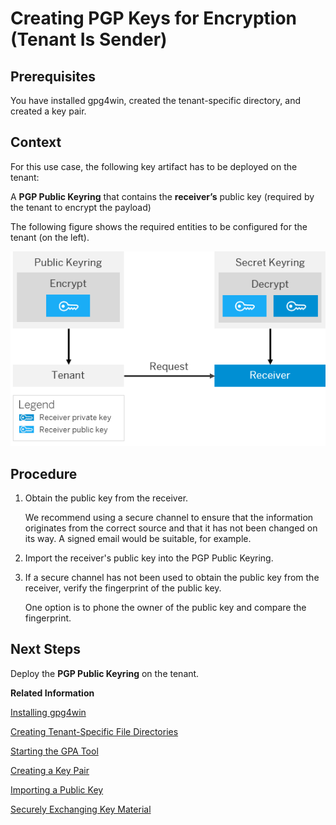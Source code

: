 <!-- loiob97e2690094c4610bcb58e66af40c1b7 -->

# Creating PGP Keys for Encryption \(Tenant Is Sender\)



## Prerequisites

You have installed gpg4win, created the tenant-specific directory, and created a key pair.



## Context

For this use case, the following key artifact has to be deployed on the tenant:

A **PGP Public Keyring** that contains the **receiver’s** public key \(required by the tenant to encrypt the payload\)

The following figure shows the required entities to be configured for the tenant \(on the left\).

![](images/PGP_Outbound_Encrypt_157458e.png)



## Procedure

1.  Obtain the public key from the receiver.

    We recommend using a secure channel to ensure that the information originates from the correct source and that it has not been changed on its way. A signed email would be suitable, for example.

2.  Import the receiver's public key into the PGP Public Keyring.

3.  If a secure channel has not been used to obtain the public key from the receiver, verify the fingerprint of the public key.

    One option is to phone the owner of the public key and compare the fingerprint.




## Next Steps

Deploy the **PGP Public Keyring** on the tenant.

**Related Information**  


[Installing gpg4win](installing-gpg4win-b55c025.md "We recommend that you use gpg4win to create OpenPGP key material.")

[Creating Tenant-Specific File Directories](creating-tenant-specific-file-directories-8cd3232.md "A PGP Secret Keyring and a PGP Public Keyring have to be maintained for each tenant that uses OpenPGP. The GPA tool cannot maintain several PGP Secret or Public Keyrings at the same time. Therefore, you have to create a separate directory for each tenant, where you have to configure GPA and the launching of GPA separately (otherwise, keys from different tenants will be stored in the same keyring).")

[Starting the GPA Tool](starting-the-gpa-tool-a3e8e13.md "")

[Creating a Key Pair](creating-a-key-pair-bb416c5.md "")

[Importing a Public Key](importing-a-public-key-651b1c5.md "You can import public keys provided by your communication partner.")

[Securely Exchanging Key Material](securely-exchanging-key-material-908d93e.md "In many cases, communication partners need to exchange public keys in order to establish a secure connection.")

